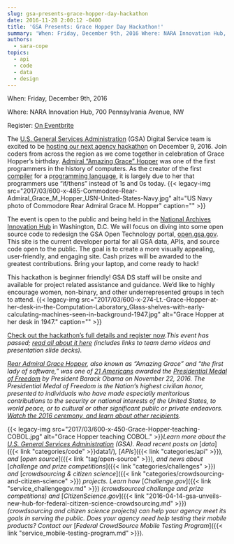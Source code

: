 ```yaml
---
slug: gsa-presents-grace-hopper-day-hackathon
date: 2016-11-28 2:00:12 -0400
title: 'GSA Presents: Grace Hopper Day Hackathon!'
summary: 'When: Friday, December 9th, 2016 Where: NARA Innovation Hub, 700 Pennsylvania Avenue, NW Register: On Eventbrite The U.S. General Services Administration (GSA) Digital Service team is excited to be hosting our next agency hackathon on December 9, 2016. Join coders from across the region as we come together in celebration of Grace Hopper’s birthday. Admiral &ldquo;Amazing Grace&rdquo;'
authors:
  - sara-cope
topics:
  - api
  - code
  - data
  - design
---
```


When: Friday, December 9th, 2016
  
Where: NARA Innovation Hub, 700 Pennsylvania Avenue, NW
  
Register: [On Eventbrite](https://www.eventbrite.com/e/grace-hopper-day-hackathon-tickets-27668620589)

The [U.S. General Services Administration](http://www.gsa.gov/) (GSA) Digital Service team is excited to be [hosting our next agency hackathon](http://open.gsa.gov/grace-hopper-hackathon/) on December 9, 2016. Join coders from across the region as we come together in celebration of Grace Hopper’s birthday. [Admiral “Amazing Grace” Hopper](https://en.wikipedia.org/wiki/Grace_Hopper) was one of the first programmers in the history of computers. As the creator of the first [compiler](https://en.wikipedia.org/wiki/Compiler) for a p[rogramming language](https://en.wikipedia.org/wiki/Programming_language), it is largely due to her that programmers use “if/thens” instead of 1s and 0s today. {{< legacy-img src="2017/03/600-x-485-Commodore-Rear-Admiral\_Grace\_M\_Hopper\_USN-United-States-Navy.jpg" alt="US Navy photo of Commodore Rear Admiral Grace M. Hopper" caption="" >}} 

The event is open to the public and being held in the [National Archives Innovation Hub](https://www.archives.gov/innovation-hub) in Washington, D.C. We will focus on diving into some open source code to redesign the GSA Open Technology portal, [open.gsa.gov](http://open.gsa.gov/). This site is the current developer portal for all GSA data, APIs, and source code open to the public. The goal is to create a more visually appealing, user-friendly, and engaging site. Cash prizes will be awarded to the greatest contributions. Bring your laptop, and come ready to hack!

This hackathon is beginner friendly! GSA DS staff will be onsite and available for project related assistance and guidance. We’d like to highly encourage women, non-binary, and other underrepresented groups in tech to attend. {{< legacy-img src="2017/03/600-x-274-Lt.-Grace-Hopper-at-her-desk-in-the-Computation-Laboratory_Glass-shelves-with-early-calculating-machines-seen-in-background-1947.jpg" alt="Grace Hopper at her desk in 1947." caption="" >}} 

[Check out the hackathon’s full details and register now](http://open.gsa.gov/grace-hopper-hackathon/)._This event has passed; [read all about it here](https://open.gsa.gov/events/grace-hopper-hackathon/) (includes links to team demo videos and presentation slide decks)._ 

[_Rear Admiral Grace Hopper_](http://fivethirtyeight.com/features/the-queen-of-code/)_, also known as “Amazing Grace” and “the first lady of software,” was one of_ [_21 Americans_](https://www.whitehouse.gov/the-press-office/2016/11/16/president-obama-names-recipients-presidential-medal-freedom) _awarded the_ [_Presidential Medal of Freedom_](https://www.whitehouse.gov/blog/2016/11/22/celebrating-presidential-medal-freedom-winners-science-and-tech-garwin-hopper-and) _by President Barack Obama on November 22, 2016. The Presidential Medal of Freedom is the Nation’s highest civilian honor, presented to individuals who have made especially meritorious contributions to the security or national interests of the United States, to world peace, or to cultural or other significant public or private endeavors._ [_Watch the 2016 ceremony, and learn about other recipients_](https://www.whitehouse.gov/campaign/medal-of-freedom).

{{< legacy-img src="2017/03/600-x-450-Grace-Hopper-teaching-COBOL.jpg" alt="Grace Hopper teaching COBOL." >}}_Learn more about the_ [_U.S. General Services Administration_](http://www.gsa.gov/) _(GSA)._
_Read recent posts on_ [_data_]({{< link "categories/code" >}}data1/)_,_ [_APIs_]({{< link "categories/api" >}})_, and_ [_open source_]({{< link "tag/open-source" >}})_, and news about_ [_challenge and prize competitions_]({{< link "categories/challenges" >}}) _and_ [_crowdsourcing & citizen science_]({{< link "categories/crowdsourcing-and-citizen-science" >}}) _projects._
_Learn how_ [_Challenge.gov_]({{< link "service_challengegov.md" >}}) _(crowdsourced challenge and prize competitions) and_ [_CitizenScience.gov_]({{< link "2016-04-14-gsa-unveils-new-hub-for-federal-citizen-science-crowdsourcing.md" >}}) _(crowdsourcing and citizen science projects) can help your agency meet its goals in serving the public. Does your agency need help testing their mobile products? Contact our_ [_Federal CrowdSource Mobile Testing Program_]({{< link "service_mobile-testing-program.md" >}})_._